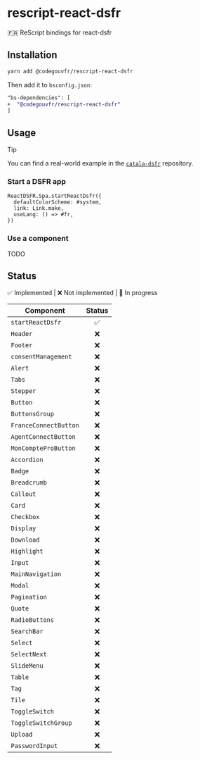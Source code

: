 # rescript-react-dsfr

🇫🇷 ReScript bindings for react-dsfr

## Installation

```sh
yarn add @codegouvfr/rescript-react-dsfr
```

Then add it to `bsconfig.json`:

```diff
"bs-dependencies": [
+  "@codegouvfr/rescript-react-dsfr"
]
```

## Usage

> [!TIP]
> You can find a real-world example in the
> [`catala-dsfr`](https://github.com/CatalaLang/catala-dsfr) repository.

### Start a DSFR app

```rescript
ReactDSFR.Spa.startReactDsfr({
  defaultColorScheme: #system,
  link: Link.make,
  useLang: () => #fr,
})
```

### Use a component

TODO

## Status

✅ Implemented | ❌ Not implemented | 🚧 In progress

| Component             | Status |
| ---------             | :----: |
| `startReactDsfr`      | ✅     |
| `Header`              | ❌     |
| `Footer`              | ❌     |
| `consentManagement`   | ❌     |
| `Alert`               | ❌     |
| `Tabs`                | ❌     |
| `Stepper`             | ❌     |
| `Button`              | ❌     |
| `ButtonsGroup`        | ❌     |
| `FranceConnectButton` | ❌     |
| `AgentConnectButton`  | ❌     |
| `MonCompteProButton`  | ❌     |
| `Accordion`           | ❌     |
| `Badge`               | ❌     |
| `Breadcrumb`          | ❌     |
| `Callout`             | ❌     |
| `Card`                | ❌     |
| `Checkbox`            | ❌     |
| `Display`             | ❌     |
| `Download`            | ❌     |
| `Highlight`           | ❌     |
| `Input`               | ❌     |
| `MainNavigation`      | ❌     |
| `Modal`               | ❌     |
| `Pagination`          | ❌     |
| `Quote`               | ❌     |
| `RadioButtons`        | ❌     |
| `SearchBar`           | ❌     |
| `Select`              | ❌     |
| `SelectNext`          | ❌     |
| `SlideMenu`           | ❌     |
| `Table`               | ❌     |
| `Tag`                 | ❌     |
| `Tile`                | ❌     |
| `ToggleSwitch`        | ❌     |
| `ToggleSwitchGroup`   | ❌     |
| `Upload`              | ❌     |
| `PasswordInput`       | ❌     |

